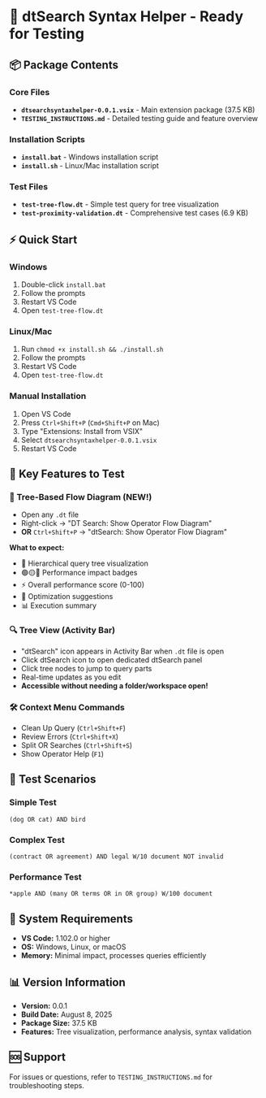 # 🚀 dtSearch Syntax Helper - Ready for Testing

## 📦 Package Contents

### Core Files
- **`dtsearchsyntaxhelper-0.0.1.vsix`** - Main extension package (37.5 KB)
- **`TESTING_INSTRUCTIONS.md`** - Detailed testing guide and feature overview

### Installation Scripts
- **`install.bat`** - Windows installation script
- **`install.sh`** - Linux/Mac installation script

### Test Files
- **`test-tree-flow.dt`** - Simple test query for tree visualization
- **`test-proximity-validation.dt`** - Comprehensive test cases (6.9 KB)

## ⚡ Quick Start

### Windows
1. Double-click `install.bat`
2. Follow the prompts
3. Restart VS Code
4. Open `test-tree-flow.dt`

### Linux/Mac
1. Run `chmod +x install.sh && ./install.sh`
2. Follow the prompts
3. Restart VS Code
4. Open `test-tree-flow.dt`

### Manual Installation
1. Open VS Code
2. Press `Ctrl+Shift+P` (`Cmd+Shift+P` on Mac)
3. Type "Extensions: Install from VSIX"
4. Select `dtsearchsyntaxhelper-0.0.1.vsix`
5. Restart VS Code

## 🎯 Key Features to Test

### 🌳 Tree-Based Flow Diagram (NEW!)
- Open any `.dt` file
- Right-click → "DT Search: Show Operator Flow Diagram"
- **OR** `Ctrl+Shift+P` → "dtSearch: Show Operator Flow Diagram"

**What to expect:**
- 🌳 Hierarchical query tree visualization
- 🟢🟡🔴 Performance impact badges
- ⚡ Overall performance score (0-100)
- 🚀 Optimization suggestions
- 📊 Execution summary

### 🔍 Tree View (Activity Bar)
- "dtSearch" icon appears in Activity Bar when `.dt` file is open
- Click dtSearch icon to open dedicated dtSearch panel
- Click tree nodes to jump to query parts
- Real-time updates as you edit
- **Accessible without needing a folder/workspace open!**

### 🛠️ Context Menu Commands
- Clean Up Query (`Ctrl+Shift+F`)
- Review Errors (`Ctrl+Shift+X`)
- Split OR Searches (`Ctrl+Shift+S`)
- Show Operator Help (`F1`)

## 📝 Test Scenarios

### Simple Test
```dtSearch
(dog OR cat) AND bird
```

### Complex Test  
```dtSearch
(contract OR agreement) AND legal W/10 document NOT invalid
```

### Performance Test
```dtSearch
*apple AND (many OR terms OR in OR group) W/100 document
```

## 🔧 System Requirements
- **VS Code:** 1.102.0 or higher
- **OS:** Windows, Linux, or macOS
- **Memory:** Minimal impact, processes queries efficiently

## 📊 Version Information
- **Version:** 0.0.1
- **Build Date:** August 8, 2025
- **Package Size:** 37.5 KB
- **Features:** Tree visualization, performance analysis, syntax validation

## 🆘 Support
For issues or questions, refer to `TESTING_INSTRUCTIONS.md` for troubleshooting steps.
